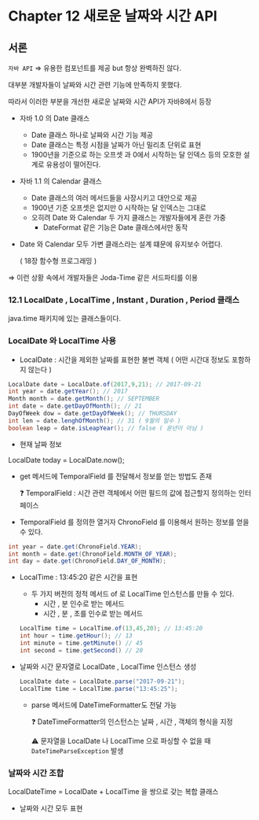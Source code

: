 # Chapter 12 새로운 날짜와 시간 API

## 서론

`자바 API` ⇒ 유용한 컴포넌트를 제공 but 항상 완벽하진 않다.

대부분 개발자들이 날짜와 시간 관련 기능에 만족하지 못했다.

따라서 이러한 부분을 개선한 새로운 날짜와 시간 API가 자바8에서 등장

- 자바 1.0 의 Date 클래스
    - Date 클래스 하나로 날짜와 시간 기능 제공
    - Date 클래스는 특정 시점을 날짜가 아닌 밀리초 단위로 표현
    - 1900년을 기준으로 하는 오프셋 과 0에서 시작하는 달 인덱스 등의 모호한 설계로 유용성이 떨어진다.
- 자바 1.1 의 Calendar 클래스
    - Date 클래스의 여러 메서드들을 사장시키고 대안으로 제공
    - 1900년 기준 오프셋은 없지만 0 시작하는 달 인덱스는 그대로
    - 오히려 Date 와 Calendar 두 가지 클래스는 개발자들에게 혼란 가중
        - DateFormat 같은 기능은 Date 클래스에서만 동작

- Date 와 Calendar 모두 가변 클래스라는 설계 떄문에 유지보수 어렵다.

  ( 18장 함수형 프로그래밍 )


⇒ 이런 상황 속에서 개발자들은 Joda-Time 같은 서드파티를 이용

### 12.1 LocalDate , LocalTime , Instant , Duration , Period 클래스

java.time 패키지에 있는 클래스들이다.

### LocalDate 와 LocalTime 사용

- LocalDate : 시간을 제외한 날짜를 표현한 불변 객체 ( 어떤 시간대 정보도 포함하지 않는다 )

```java
LocalDate date = LocalDate.of(2017,9,21); // 2017-09-21
int year = date.getYear(); // 2017 
Month month = date.getMonth(); // SEPTEMBER
int date = date.getDayOfMonth(); // 21
DayOfWeek dow = date.getDayOfWeek(); // THURSDAY
int len = date.lenghOfMonth(); // 31 ( 9월의 일수 )
boolean leap = date.isLeapYear(); // false ( 윤년이 아님 ) 
```

- 현재 날짜 정보

LocalDate today = LocalDate.now();

- get 메서드에 TemporalField 를 전달해서 정보를 얻는 방법도 존재

  ❓ TemporalField  : 시간 관련 객체에서 어떤 필드의 값에 접근할지 정의하는 인터페이스

- TemporalField 를 정의한 열거자 ChronoField 를 이용해서 원하는 정보를 얻을 수 있다.

```java
int year = date.get(ChronoField.YEAR);
int month = date.get(ChronoField.MONTH_OF_YEAR);
int day = date.get(ChronoField.DAY_OF_MONTH);
```

- LocalTime : 13:45:20 같은 시간을 표현
    - 두 가지 버전의 정적 메서드 of 로 LocalTime 인스턴스를 만들 수 있다.
        - 시간 , 분 인수로 받는 메서드
        - 시간 , 분 , 초를 인수로 받는 메서드

    ```java
    LocalTime time = LocalTime.of(13,45,20); // 13:45:20
    int hour = time.getHour(); // 13
    int minute = time.getMinute() // 45
    int second = time.getSecond() // 20 
    ```

- 날짜와 시간 문자열로 LocalDate , LocalTime 인스턴스 생성

    ```java
    LocalDate date = LocalDate.parse("2017-09-21");
    LocalTime time = LocalTime.parse("13:45:25");
    ```

    - parse 메서드에 DateTimeFormatter도 전달 가능

      ❓ DateTimeFormatter의 인스턴스는 날짜 , 시간 , 객체의 형식을 지정

      ⚠️ 문자열을 LocalDate 나 LocalTime 으로 파싱할 수 없을 때 `DateTimeParseException` 발생


### 날짜와 시간 조합

LocalDateTime = LocalDate + LocalTime 을 쌍으로 갖는 복합 클래스

- 날짜와 시간 모두 표현